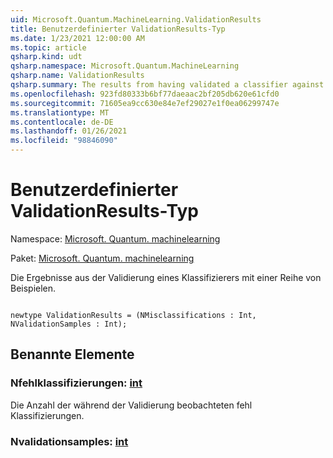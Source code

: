 ```yaml
---
uid: Microsoft.Quantum.MachineLearning.ValidationResults
title: Benutzerdefinierter ValidationResults-Typ
ms.date: 1/23/2021 12:00:00 AM
ms.topic: article
qsharp.kind: udt
qsharp.namespace: Microsoft.Quantum.MachineLearning
qsharp.name: ValidationResults
qsharp.summary: The results from having validated a classifier against a set of samples.
ms.openlocfilehash: 923fd80333b6bf77daeaac2bf205db620e61cfd0
ms.sourcegitcommit: 71605ea9cc630e84e7ef29027e1f0ea06299747e
ms.translationtype: MT
ms.contentlocale: de-DE
ms.lasthandoff: 01/26/2021
ms.locfileid: "98846090"
---
```

# <a name="validationresults-user-defined-type"></a>Benutzerdefinierter ValidationResults-Typ

Namespace: [Microsoft. Quantum. machinelearning](xref:Microsoft.Quantum.MachineLearning)

Paket: [Microsoft. Quantum. machinelearning](https://nuget.org/packages/Microsoft.Quantum.MachineLearning)


Die Ergebnisse aus der Validierung eines Klassifizierers mit einer Reihe von Beispielen.

```qsharp

newtype ValidationResults = (NMisclassifications : Int, NValidationSamples : Int);
```



## <a name="named-items"></a>Benannte Elemente

### <a name="nmisclassifications--int"></a>Nfehlklassifizierungen: [int](xref:microsoft.quantum.lang-ref.int)

Die Anzahl der während der Validierung beobachteten fehl Klassifizierungen.
### <a name="nvalidationsamples--int"></a>Nvalidationsamples: [int](xref:microsoft.quantum.lang-ref.int)

